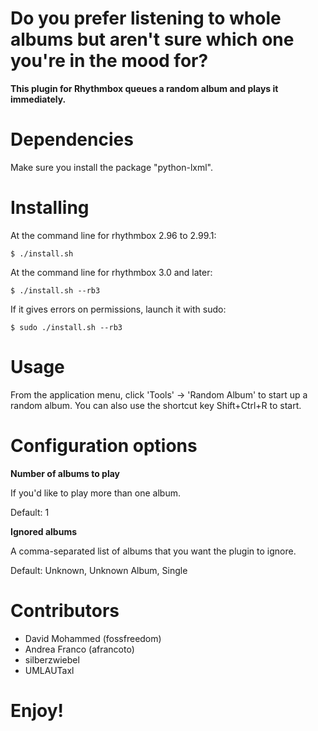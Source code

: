 Do you prefer listening to whole albums but aren't sure which one you're in the mood for?
===
**This plugin for Rhythmbox queues a random album and plays it immediately.**

Dependencies
===
Make sure you install the package "python-lxml".

Installing
===
At the command line for rhythmbox 2.96 to 2.99.1:

```
$ ./install.sh
```
At the command line for rhythmbox 3.0 and later:

```
$ ./install.sh --rb3
```

If it gives errors on permissions, launch it with sudo:

```
$ sudo ./install.sh --rb3
```


Usage
===

From the application menu, click 'Tools' -> 'Random Album' to start up a random album.
You can also use the shortcut key Shift+Ctrl+R to start.

Configuration options
===

**Number of albums to play**

If you'd like to play more than one album.

Default: 1

**Ignored albums**

A comma-separated list of albums that you want the plugin to ignore.

Default: Unknown, Unknown Album, Single


Contributors
===
- David Mohammed (fossfreedom)
- Andrea Franco (afrancoto)
- silberzwiebel
- UMLAUTaxl

Enjoy!
===
